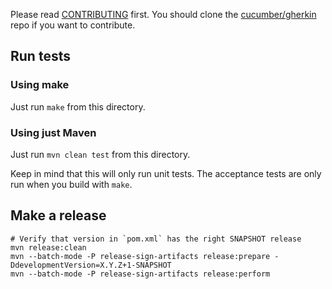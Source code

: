 Please read [CONTRIBUTING](https://github.com/cucumber/gherkin/blob/master/CONTRIBUTING.md) first.
You should clone the [cucumber/gherkin](https://github.com/cucumber/gherkin) repo if you want
to contribute.

## Run tests

### Using make

Just run `make` from this directory.

### Using just Maven

Just run `mvn clean test` from this directory.

Keep in mind that this will only run unit tests. The acceptance tests are only
run when you build with `make`.

## Make a release

    # Verify that version in `pom.xml` has the right SNAPSHOT release
    mvn release:clean
  	mvn --batch-mode -P release-sign-artifacts release:prepare -DdevelopmentVersion=X.Y.Z+1-SNAPSHOT
  	mvn --batch-mode -P release-sign-artifacts release:perform
